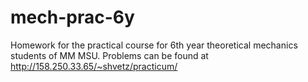 # mech-prac-6y
Homework for the practical course for 6th year theoretical mechanics students of MM MSU. Problems can be found at http://158.250.33.65/~shvetz/practicum/
